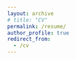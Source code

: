 ```yaml
---
layout: archive
# title: "CV"
permalink: /resume/
author_profile: true
redirect_from:
  - /cv
---
```

